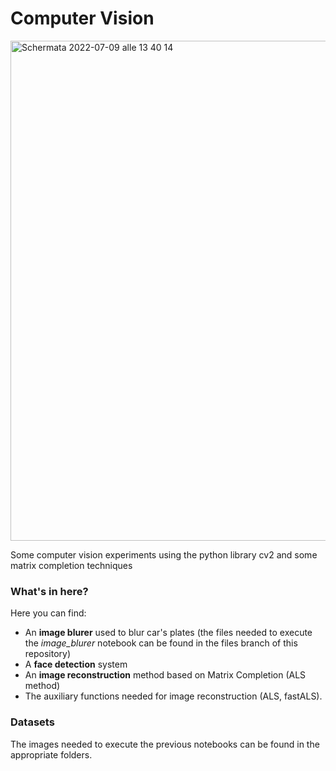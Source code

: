 # Computer Vision

<img width="800" alt="Schermata 2022-07-09 alle 13 40 14" src="https://user-images.githubusercontent.com/91341004/178104078-5df3dd60-b739-49b5-b7f3-91fbefde87ec.png">

Some computer vision experiments using the python library cv2 and some matrix completion techniques

### What's in here?
Here you can find:
- An **image blurer** used to blur car's plates (the files needed to execute the *image_blurer* notebook can be found in the files branch of this repository)
- A **face detection** system
- An **image reconstruction** method based on Matrix Completion (ALS method) 
- The auxiliary functions needed for image reconstruction (ALS, fastALS).

### Datasets
The images needed to execute the previous notebooks can be found in the appropriate folders.
